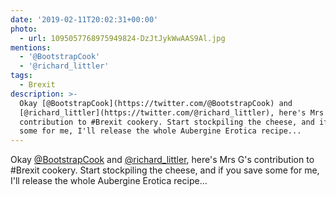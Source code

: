 ```yaml
---
date: '2019-02-11T20:02:31+00:00'
photo:
  - url: 1095057768975949824-DzJtJykWwAAS9Al.jpg
mentions:
  - '@BootstrapCook'
  - '@richard_littler'
tags:
  - Brexit
description: >-
  Okay [@BootstrapCook](https://twitter.com/@BootstrapCook) and
  [@richard_littler](https://twitter.com/@richard_littler), here's Mrs G's
  contribution to #Brexit cookery. Start stockpiling the cheese, and if you save
  some for me, I'll release the whole Aubergine Erotica recipe...
---
```

Okay [@BootstrapCook](https://twitter.com/@BootstrapCook) and [@richard_littler](https://twitter.com/@richard_littler), here's Mrs G's contribution to #Brexit cookery. Start stockpiling the cheese, and if you save some for me, I'll release the whole Aubergine Erotica recipe... 
